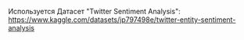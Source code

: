 Используется Датасет "Twitter Sentiment Analysis": https://www.kaggle.com/datasets/jp797498e/twitter-entity-sentiment-analysis